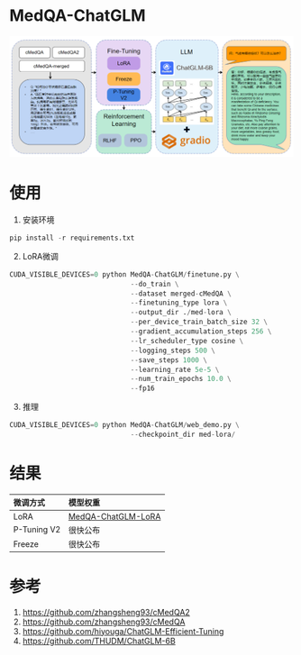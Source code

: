 # MedQA-ChatGLM

![](./images/model.png)

# 使用

1. 安装环境
```python
pip install -r requirements.txt
```
2. LoRA微调
```python
CUDA_VISIBLE_DEVICES=0 python MedQA-ChatGLM/finetune.py \
                              --do_train \
                              --dataset merged-cMedQA \
                              --finetuning_type lora \
                              --output_dir ./med-lora \
                              --per_device_train_batch_size 32 \
                              --gradient_accumulation_steps 256 \
                              --lr_scheduler_type cosine \
                              --logging_steps 500 \
                              --save_steps 1000 \
                              --learning_rate 5e-5 \
                              --num_train_epochs 10.0 \
                              --fp16
```
3. 推理
```python
CUDA_VISIBLE_DEVICES=0 python MedQA-ChatGLM/web_demo.py \
                              --checkpoint_dir med-lora/
```

# 结果

|微调方式|模型权重|
|:-|:-|
|LoRA|[MedQA-ChatGLM-LoRA](https://huggingface.co/wangrongsheng/MedQA-ChatGLM-LoRA)|
|P-Tuning V2|很快公布|
|Freeze|很快公布|

# 参考

1. https://github.com/zhangsheng93/cMedQA2
2. https://github.com/zhangsheng93/cMedQA
3. https://github.com/hiyouga/ChatGLM-Efficient-Tuning
4. https://github.com/THUDM/ChatGLM-6B
